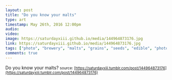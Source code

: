 ```yaml
---
layout: post
title: "Do you know your malts"
type: art
timestamp: May 26th, 2016 12:00pm
audio: 
video: 
image: https://saturdayxiii.github.io/media/144964873176.jpg
link: https://saturdayxiii.github.io/media/144964873176.jpg
tags: ["photo", "brewery", "malts", "grains", "seeds", "edible", "photography", "food"]
comments: true
---
```

Do you know your malts?
<small>source: [https://saturdayxiii.tumblr.com/post/144964873176](https://saturdayxiii.tumblr.com/post/144964873176)</small>